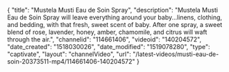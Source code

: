 {
    "title": "Mustela Musti Eau de Soin Spray",
    "description": "Mustela Musti Eau de Soin Spray will leave everything around your baby...linens, clothing, and bedding, with that fresh, sweet scent of baby. After one spray, a sweet blend of rose, lavender, honey, amber, chamomile, and citrus will waft through the air.",
    "channelid": "114661406",
    "videoid": "140204572",
    "date_created": "1518030026",
    "date_modified": "1519078280",
    "type": "captivate",
    "layout": "channelVideo",
    "url": "\/latest-videos\/musti-eau-de-soin-20373511-mp4\/114661406-140204572"
}